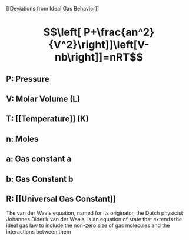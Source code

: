 [[Deviations from Ideal Gas Behavior]]
# $$\left[ P+\frac{an^2}{V^2}\right]]\left[V-nb\right]]=nRT$$
## P: Pressure
## V: Molar Volume (L)
## T: [[Temperature]] (K)
## n: Moles
## a: Gas constant a
## b: Gas Constant b
## R: [[Universal Gas Constant]]

The van der Waals equation, named for its originator, the Dutch physicist Johannes Diderik van der Waals, is an equation of state that extends the ideal gas law to include the non-zero size of gas molecules and the interactions between them
